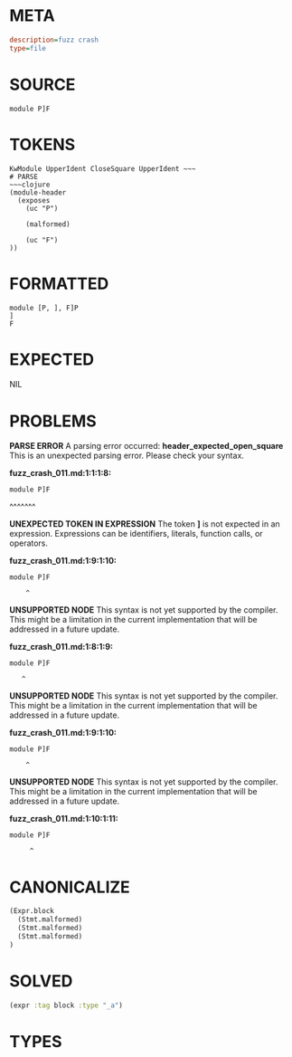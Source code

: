 # META
~~~ini
description=fuzz crash
type=file
~~~
# SOURCE
~~~roc
module P]F
~~~
# TOKENS
~~~text
KwModule UpperIdent CloseSquare UpperIdent ~~~
# PARSE
~~~clojure
(module-header
  (exposes
    (uc "P")

    (malformed)

    (uc "F")
))
~~~
# FORMATTED
~~~roc
module [P, ], F]P
]
F
~~~
# EXPECTED
NIL
# PROBLEMS
**PARSE ERROR**
A parsing error occurred: **header_expected_open_square**
This is an unexpected parsing error. Please check your syntax.

**fuzz_crash_011.md:1:1:1:8:**
```roc
module P]F
```
^^^^^^^


**UNEXPECTED TOKEN IN EXPRESSION**
The token **]** is not expected in an expression.
Expressions can be identifiers, literals, function calls, or operators.

**fuzz_crash_011.md:1:9:1:10:**
```roc
module P]F
```
        ^


**UNSUPPORTED NODE**
This syntax is not yet supported by the compiler.
This might be a limitation in the current implementation that will be addressed in a future update.

**fuzz_crash_011.md:1:8:1:9:**
```roc
module P]F
```
       ^


**UNSUPPORTED NODE**
This syntax is not yet supported by the compiler.
This might be a limitation in the current implementation that will be addressed in a future update.

**fuzz_crash_011.md:1:9:1:10:**
```roc
module P]F
```
        ^


**UNSUPPORTED NODE**
This syntax is not yet supported by the compiler.
This might be a limitation in the current implementation that will be addressed in a future update.

**fuzz_crash_011.md:1:10:1:11:**
```roc
module P]F
```
         ^


# CANONICALIZE
~~~clojure
(Expr.block
  (Stmt.malformed)
  (Stmt.malformed)
  (Stmt.malformed)
)
~~~
# SOLVED
~~~clojure
(expr :tag block :type "_a")
~~~
# TYPES
~~~roc
~~~
